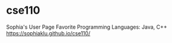 # cse110
Sophia's User Page
Favorite Programming Languages: Java, C++
https://sophiaklu.github.io/cse110/